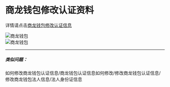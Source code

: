 # 商龙钱包修改认证资料
详情请点击[商龙钱包修改认证信息](http://192.168.72.1:5171/wiki93886/index.html?file=007-%E5%95%86%E9%BE%99%E9%92%B1%E5%8C%85/001-%E5%95%86%E9%BE%99%E9%92%B1%E5%8C%85%E5%9F%BA%E7%A1%80%E4%BF%A1%E6%81%AF/004-%E4%BF%AE%E6%94%B9%E5%95%86%E9%BE%99%E9%92%B1%E5%8C%85%E4%BF%A1%E6%81%AF "修改认证信息")

![商龙钱包](picture\\商龙钱包\\商龙钱包常见热点问题\\7.png=800-)  
![商龙钱包](picture\\商龙钱包\\商龙钱包常见热点问题\\8.png=800-)  

--- 
##### 类似问题：
如何修改商龙钱包认证信息/商龙钱包认证信息如何修改/修改商龙钱包认证信息/修改商龙钱包法人信息/法人身份证信息
